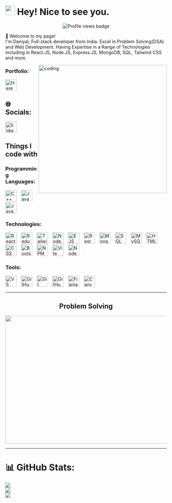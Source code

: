 

# <img src="https://emojis.slackmojis.com/emojis/images/1531849430/4246/blob-sunglasses.gif?1531849430" width="30"/> Hey! Nice to see you.

<div id="header" align="center">
  <img src="https://komarev.com/ghpvc/?username=Mohd-daniyal-ashraf&style=for-the-badge&color=004687&label=Profile%20views" alt="Profile views badge"/>
</div>

👏 Welcome to my page! <br>
I'm Daniyal, Full-stack developer from India. 
Excel in Problem Solving(DSA) and Web Development.
Having Expertise in a Range of Technologies Including in React.JS, Node.JS, Express.JS, MongoDB, SQL, Tailwind CSS and more.


<img align="right" alt="coding" width="400" src="https://img.etimg.com/thumb/width-1200,height-1200,imgsize-638053,resizemode-75,msid-84146083/prime/technology-and-startups/booting-up-developer-economy-how-tech-startups-are-helping-coders-build-and-test-software-faster.jpg">

<h3 align="left">Portfolio:</h3>
<a href="https://mohd-daniyal-ashraf.github.io/Daniyal-Portfolio/">
    <img
        src="https://img.shields.io/static/v1?message=Here&logo=rest&label=&color=6DB33F&logoColor=white&labelColor=&style=flat"
        height="35"
        alt="Here"
        style="margin-right: 10px"
      />
</a>


## 🌐 Socials:
<div align="left">
  <a href="https://www.linkedin.com/in/mohd-daniyal-ashraf/" target="_blank">
    <img src="https://img.shields.io/static/v1?message=LinkedIn&logo=linkedin&label=&color=0077B5&logoColor=white&labelColor=&style=flat" height="35" alt="linkedin logo"  />
  </a>
</div>

<h2>Things I code with</h2>
<h3>Programming Languages:</h3>
<p>
  <img src="https://img.shields.io/badge/C++-%2300599C.svg?style=plastic&logo=c%2B%2B&logoColor=white" height="35" alt="C++ badge" style="margin-right: 10px;" />
  <img src="https://img.shields.io/badge/Java-%23007396.svg?style=plastic&logo=java&logoColor=white" height="35" alt="Java badge" style="margin-right: 10px;" />
  <img src="https://img.shields.io/badge/JavaScript-%23F7DF1E.svg?style=plastic&logo=javascript&logoColor=black" height="35" alt="JavaScript badge" style="margin-right: 10px;" />
</p>

<h3>Technologies:</h3>
<p>
  <img src="https://img.shields.io/badge/React.js-%2361DAFB.svg?style=plastic&logo=react&logoColor=black" height="35" alt="React.js badge" style="margin-right: 10px;" />
  <img src="https://img.shields.io/badge/Redux-%23764abc.svg?style=plastic&logo=redux&logoColor=white" height="35" alt="Redux badge" style="margin-right: 10px;" />
  <img src="https://img.shields.io/badge/TailwindCSS-%2306B6D4.svg?style=plastic&logo=tailwindcss&logoColor=white" height="35" alt="Tailwind CSS badge" style="margin-right: 10px;" />
  <img src="https://img.shields.io/badge/Node.js-%23339933.svg?style=plastic&logo=node.js&logoColor=white" height="35" alt="Node.js badge" style="margin-right: 10px;" />
  <img src="https://img.shields.io/badge/EJS-%233CA3E2.svg?style=plastic&logo=ejs&logoColor=white" height="35" alt="EJS badge" style="margin-right: 10px;" />
  <img src="https://img.shields.io/badge/Rest%20API-%236DB33F.svg?style=plastic&logo=rest&logoColor=white" height="35" alt="Rest API badge" style="margin-right: 10px;" />
  <img src="https://img.shields.io/badge/MongoDB-%2347A248.svg?style=plastic&logo=mongodb&logoColor=white" height="35" alt="MongoDB badge" style="margin-right: 10px;" />
  <img src="https://img.shields.io/badge/SQL-%23003B57.svg?style=plastic&logo=sql&logoColor=white" height="35" alt="SQL badge" style="margin-right: 10px;" />
  <img src="https://img.shields.io/badge/MySQL-%234479A1.svg?style=plastic&logo=mysql&logoColor=white" height="35" alt="MySQL badge" style="margin-right: 10px;" />
  <img src="https://img.shields.io/badge/HTML5-%23E34F26.svg?style=plastic&logo=html5&logoColor=white" height="35" alt="HTML5 badge" style="margin-right: 10px;" />
  <img src="https://img.shields.io/badge/CSS3-%231572B6.svg?style=plastic&logo=css3&logoColor=white" height="35" alt="CSS badge" style="margin-right: 10px;" />
  <img src="https://img.shields.io/badge/Bootstrap-%23563D7C.svg?style=plastic&logo=bootstrap&logoColor=white" height="35" alt="Bootstrap badge" style="margin-right: 10px;" />
  <img src="https://img.shields.io/badge/NPM-%234B7F52.svg?style=plastic&logo=npm&logoColor=white" height="35" alt="NPM badge" style="margin-right: 10px;" />
  <img src="https://img.shields.io/badge/Vite-%23605F60.svg?style=plastic&logo=vite&logoColor=white" height="35" alt="Vite badge" style="margin-right: 10px;" />
  <img src="https://img.shields.io/badge/Nodemon-%234B7F52.svg?style=plastic&logo=nodemon&logoColor=white" height="35" alt="Nodemon badge" style="margin-right: 10px;" />
</p>

<h3>Tools:</h3>
<p>
  <img src="https://img.shields.io/badge/VS%20Code-%23007ACC.svg?style=plastic&logo=visual-studio-code&logoColor=white" height="35" alt="VS Code badge" style="margin-right: 10px;" />
  <img src="https://img.shields.io/badge/GitHub%20Actions-%232671E5.svg?style=plastic&logo=github-actions&logoColor=white" height="35" alt="GitHub Actions badge" style="margin-right: 10px;" />
  <img src="https://img.shields.io/badge/Git-%23F05032.svg?style=plastic&logo=git&logoColor=white" height="35" alt="Git badge" style="margin-right: 10px;" />
  <img src="https://img.shields.io/badge/GitHub-%23181717.svg?style=plastic&logo=github&logoColor=white" height="35" alt="GitHub badge" style="margin-right: 10px;" />
  <img src="https://img.shields.io/badge/Figma-%23F24E1E.svg?style=plastic&logo=figma&logoColor=white" height="35" alt="Figma badge" style="margin-right: 10px;" />
  <img src="https://img.shields.io/badge/Canva-%2300C4CC.svg?style=plastic&logo=canva&logoColor=white" height="35" alt="Canva badge" style="margin-right: 10px;" />
</p>

---
<h2 align="center">Problem Solving</h2>
<p align="center">
  <img width="1000" height="400" src="https://leetcard.jacoblin.cool/Daniyal_?ext=contest">
</p>

---
# 📊 GitHub Stats:
![](https://github-readme-stats.vercel.app/api?username=mohd-daniyal-ashraf&theme=tokyonight&hide_border=false&include_all_commits=true&count_private=false)<br/>
![](https://github-readme-streak-stats.herokuapp.com/?user=mohd-daniyal-ashraf&theme=tokyonight&hide_border=false)<br/>
![](https://github-readme-stats.vercel.app/api/top-langs/?username=mohd-daniyal-ashraf&theme=tokyonight&hide_border=false&include_all_commits=true&count_private=false&layout=compact)





